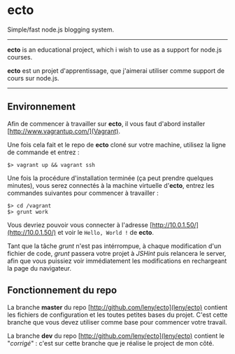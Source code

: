 # ecto

Simple/fast node.js blogging system.

* * *

**ecto** is an educational project, which i wish to use as a support for node.js courses.

**ecto** est un projet d'apprentissage, que j'aimerai utiliser comme support de cours sur node.js.

* * *

## Environnement

Afin de commencer à travailler sur **ecto**, il vous faut d'abord installer [http://www.vagrantup.com/](Vagrant).

Une fois cela fait et le repo de **ecto** cloné sur votre machine, utilisez la ligne de commande et entrez :

    $> vagrant up && vagrant ssh

Une fois la procédure d'installation terminée (ça peut prendre quelques minutes), vous serez connectés à la machine virtuelle d'**ecto**, entrez les commandes suivantes pour commencer à travailler :

    $> cd /vagrant
    $> grunt work

Vous devriez pouvoir vous connecter à l'adresse [http://10.0.1.50/](http://10.0.1.50/) et voir le `Hello, World !` de **ecto**.

Tant que la tâche *grunt* n'est pas intérrompue, à chaque modification d'un fichier de code, *grunt* passera votre projet à *JSHint* puis relancera le server, afin que vous puissiez voir immédiatement les modifications en rechargeant la page du navigateur.

## Fonctionnement du repo

La branche **master** du repo [http://github.com/leny/ecto](leny/ecto) contient les fichiers de configuration et les toutes petites bases du projet.
C'est cette branche que vous devez utiliser comme base pour commencer votre travail.

La branche **dev** du repo [http://github.com/leny/ecto](leny/ecto) contient le "*corrigé*" : c'est sur cette branche que je réalise le project de mon côté.
